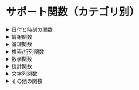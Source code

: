 # サポート関数（カテゴリ別）

<details><summary>日付と時刻の関数</summary><div>

| 関数                                                                  | 説明              |
|:----------------------------------------------------------------------|:-----------------|
| [DATE 関数](date-time.md#user-content-date-関数)                       | 特定の日付を表す シリアル値を返します。|
| [DATESTRING 関数](date-time.md#user-content-datestring-関数)           | シリアル値を日付の文字列に変換します。|
| [DATEVALUE 関数](date-time.md#user-content-datevalue-関数)             | 文字列として格納された日付をシリアル値に変換します。| 
| [DAY 関数](date-time.md#user-content-day-関数)                         | 日付の日情報を返します。|
| [DAYS 関数](date-time.md#user-content-days-関数)                       | 2 つの日付間の日数を返します。|
| [DAYS360 関数](date-time.md#user-content-days360-関数)                 | 一部の会計計算に使用される 1 年 360 日の計算方式に基づいて、2 つの日付の間の日数を返します。|
| [EDATE 関数](date-time.md#user-content-edate-関数)                     | 開始日から起算して、指定された月数だけ前または後の日付に対応するシリアル値を返します。|
| [EOMONTH 関数](date-time.md#user-content-eomonth-関数)                 | 開始日から起算して、指定された月数だけ前または後の月の最終日に対応するシリアル値を返します。|
| [HOUR 関数](date-time.md#user-content-hour-関数)                       | 時刻から時間の値を返します。|
| [ISODATESTRING 関数](date-time.md#user-content-isodatestring-関数)     | シリアル値を ISO 8601 の UTC 日付書式に変換します。|
| [ISOWEEKNUM 関数](date-time.md#user-content-isoweeknum-関数)           | 指定された日付のその年における ISO 週番号を返します。|
| [MINUTE 関数](date-time.md#user-content-minute-関数)                   | 時刻の分を返します。 |
| [MONTH 関数](date-time.md#user-content-month-関数)                     | 日付の月を返します。|
| [NETWORKDAYS 関数](date-time.md#user-content-networkdays-関数)         | 開始日から終了日までの期間に含まれる稼動日の日数を返します。| 
| [NETWORKDAYSINTL 関数](date-time.md#user-content-networkdaysintl-関数) | 週末の曜日とその日数を示すパラメーターを使用して、2 つの日付の間の稼働日数を返します。|
| [NOW 関数](date-time.md#user-content-now-関数)                         | 現在を表すシリアル値を返します。|
| [SECOND 関数](date-time.md#user-content-second-関数)                   | 時刻の秒を返します。|
| [TIME 関数](date-time.md#user-content-time-関数)                       | 指定した時刻に対応するシリアル値を返します。|
| [TIMESTRING 関数](date-time.md#user-content-timestring-関数)           | シリアル値を時刻の文字列に変換します。|
| [TIMEVALUE 関数](date-time.md#user-content-timevalue-関数)             | 文字列で表された時刻をシリアル値に変換します。|
| [TODAY 関数](date-time.md#user-content-today-関数)                     | 現在の日付に対応するシリアル値を返します。|
| [WEEKDAY 関数](date-time.md#user-content-weekday-関数)                 | 日付に対応する曜日を返します。|
| [WEEKNUM 関数](date-time.md#user-content-weeknum-関数)                 | 特定の日付が第何週目に当たるかを返します。|
| [WORKDAY 関数](date-time.md#user-content-workday-関数)                 | 開始日から起算して、指定された稼動日数だけ前または後の日付に対応するシリアル値を返します。|
| [WORKDAYINTL 関数](date-time.md#user-content-workdayintl-関数)         | 週末パラメーターを使用して、開始日から起算して指定した稼働日数だけ前または後の日付のシリアル値を返します。|
| [YEAR 関数](date-time.md#user-content-year-関数)                       | 日付に対応する年を返します。|
| [YEARFRAC 関数](date-time.md#user-content-yearfrac-関数)               | 2 つの日付間の期間の数値で表される年の比率を計算します。|

</div></details>

<details><summary>情報関数</summary><div>

| 関数                                                                  | 説明              |
|:----------------------------------------------------------------------|:-----------------|
| [ISBLANK 関数](information.md#user-content-isblank-関数)              |テストの対象の値が空のとき TRUE を返します。|
| [ISERROR 関数](information.md#user-content-iserror-関数)              |テストの対象の値がエラーを示す値のとき TRUE を返します。|
| [ISEVEN 関数](information.md#user-content-iseven-関数)                |テストの対象の値が偶数のとき TRUE を返します。|
| [ISODD 関数](information.md#user-content-isodd-関数)                  |テストの対象の値が奇数のとき TRUE を返します。|

</div></details>

<details><summary>論理関数</summary><div>

| 関数                                                                  | 説明              |
|:----------------------------------------------------------------------|:-----------------|
| [AND 関数](logical.md#user-content-and-関数)                           | すべての引数が TRUE のときに TRUE を返します。|
| [FALSE 関数](logical.md#user-content-false-関数)                       | 論理値 FALSE を返します。|
| [IF 関数](logical.md#user-content-if-関数)                             | 値または数式が条件を満たしているかどうかを判定します。|
| [IFERROR 関数](logical.md#user-content-iferror-関数)                   | 数式の結果がエラーの場合は指定した値を返し、それ以外の場合は数式の結果を返します。|
| [NOT 関数](logical.md#user-content-not-関数)                           | 引数の論理値を反転させます。|
| [OR 関数](logical.md#user-content-or-関数)                             | いずれかの引数が TRUE のときに TRUE を返します。|
| [SWITCH 関数](logical.md#user-content-switch-関数)                     | 式に対して値の一覧を評価し、最初に一致する値に対応する結果を返します。|
| [TRUE 関数](logical.md#user-content-true-関数)                         | 論理値 TRUE を返します。 |
| [XOR 関数](logical.md#user-content-xor-関数)                           | すべての引数の排他的論理和を返します。|

</div></details>

<details><summary>検索/行列関数</summary><div>

| 関数                                                                  | 説明              |
|:----------------------------------------------------------------------|:-----------------|
| [CHOOSE 関数](lookup-matrix.md#user-content-choose-関数)               | 引数リストの値の中から特定の値を 1 つ選択します。|
| [INDEX 関数](lookup-matrix.md#user-content-index-関数)                 | 行番号で指定される配列の要素の値を返します。|
| [ROWS 関数](lookup-matrix.md#user-content-rows-関数)                   | 配列の行数を返します。|

</div></details>

<details><summary>数学関数</summary><div>

| 関数                                                                  | 説明              |
|:----------------------------------------------------------------------|:-----------------|
| [ABS 関数](math-trig.md#user-content-abs-関数)                         | 数値の絶対値を返します。|
| [CEILING 関数](math-trig.md#user-content-ceiling-関数)                 | 指定された基準値の倍数のうち、最も近い値に数値を切り上げます。|
| [CEILINGMATH 関数](math-trig.md#user-content-ceilingmath-関数)         | 数値を最も近い整数、または基準値の倍数で最も近い数に切り上げます。|
| [CEILINGPRECISE 関数](math-trig.md#user-content-ceilingprecise-関数)   | 数値を最も近い整数、または基準値の倍数で最も近い数に切り上げます。|
| [EVEN 関数](math-trig.md#user-content-even-関数)                       | 指定した数値を最も近い偶数に切り上げた数値を返します。|
| [FACT 関数](math-trig.md#user-content-fact-関数)                       | 数値の階乗を返します。|
| [FACTDOUBLE 関数](math-trig.md#user-content-factdouble-関数)           | 数値の二重階乗を返します。|
| [FLOOR 関数](math-trig.md#user-content-floor-関数)                     | 数値を指定された桁数で切り捨てます。|
| [FLOORMATH 関数](math-trig.md#user-content-floormath-関数)             | 指定された基準値の倍数のうち、最も近い値に数値を切り捨てます。|
| [FLOOPRECISE 関数](math-trig.md#user-content-flooprecise-関数)         | 指定された基準値の倍数のうち、最も近い値に数値を切り捨てます。|
| [INT 関数](math-trig.md#user-content-int-関数)                         | 指定された数値を最も近い整数に切り捨てます。|
| [ISOCEILING 関数](math-trig.md#user-content-isoceiling-関数)           | 数値を最も近い整数、または基準値の倍数で最も近い数に切り上げます。|
| [MOD 関数](math-trig.md#user-content-mod-関数)                         | 数値を除数で割ったときの剰余を返します。 |
| [MROUND 関数](math-trig.md#user-content-mround-関数)                   | 指定された値の倍数になるように丸められた数値を返します。|
| [ODD 関数](math-trig.md#user-content-odd-関数)                         | 数値を切り上げて、最も近い奇数にします。|
| [POWER 関数](math-trig.md#user-content-power-関数)                     | 数値のべき乗を返します。|
| [PRODUCT 関数](math-trig.md#user-content-product-関数)                 | 引数として指定されたすべての数値を積算し、その積を返します。|
| [QUOTIENT 関数](math-trig.md#user-content-quotient-関数)               | 除算の商の整数部を返します。|
| [ROUND 関数](math-trig.md#user-content-round-関数)                     | 数値を四捨五入して指定された桁数にします。|
| [ROUNDDOWN 関数](math-trig.md#user-content-rounddown-関数)             | 数値を指定された桁数で切り捨てます。|
| [ROUNDUP 関数](math-trig.md#user-content-roundup-関数)                 | 数値を指定された桁数に切り上げます。|
| [SQRT 関数](math-trig.md#user-content-sqrt-関数)                       | 正の平方根を返します。|
| [SUM 関数](math-trig.md#user-content-sum-関数)                         | 引数を合計します。|
| [SUMIF 関数](math-trig.md#user-content-sumif-関数)                     | 指定した条件を満たす範囲内の値を合計します。|
| [SUMIFS 関数](math-trig.md#user-content-sumifs-関数)                   | 複数の検索条件に一致するすべての引数を合計します。|
| [TRUNC 関数](math-trig.md#user-content-trunc-関数)                     | 数値の小数部を切り捨てて、整数または指定した桁数に変換します。|

</div></details>

<details><summary>統計関数</summary><div>

| 関数                                                                  | 説明              |
|:----------------------------------------------------------------------|:-----------------|
| [AVEDEV 関数](stastical.md#user-content-avedev-関数)                   | データ全体の平均値に対するそれぞれのデータの絶対偏差の平均を返します。|
| [AVERAGE 関数](stastical.md#user-content-average-関数)                 | 引数の平均 (算術平均) を返します。|
| [AVERAGEA 関数](stastical.md#user-content-averagea-関数)               | 数値、文字列、および論理値を含む引数の平均値を返します。|
| [AVERAGEIF 関数](stastical.md#user-content-averageif-関数)             | 範囲内の条件に一致するすべての値の平均値 (算術平均) を返します。|
| [AVERAGEIFS 関数](stastical.md#user-content-averageifs-関数)           | 複数の範囲内の条件に一致するすべての値の平均値 (算術平均) を返します。|
| [COUNT 関数](stastical.md#user-content-count-関数)                     | 引数リストの各項目に含まれる数値の個数を返します。|
| [COUNTA 関数](stastical.md#user-content-counta-関数)                   | 範囲に含まれる空白ではない引数リストに含まれる数値の個数を返します。|
| [COUNTBLANK 関数](stastical.md#user-content-countblank-関数)           | 指定された範囲に含まれる空白フィールドの個数を返します。|
| [COUNTIF 関数](stastical.md#user-content-countif-関数)                 | 1 つの検索条件に一致する範囲内のフィールドの個数を返します。|
| [COUNTIFS 関数](stastical.md#user-content-countifs-関数)               | 複数の検索条件に一致する範囲内のフィールドの個数を返します。|
| [LARGE 関数](stastical.md#user-content-large-関数)                     | 指定されたデータの中で k 番目に大きなデータを返します。|
| [MAX 関数](stastical.md#user-content-max-関数)                         | 一連の引数のうち、最大の数値を返します。|
| [MAXIFS 関数](stastical.md#user-content-maxifs-関数)                   | 条件セットで指定されたデータの中の最大値を返します。|
| [MODE.SNGL 関数](stastical.md#user-content-modesngl-関数)              | 引数リストに含まれる数値データの中で、最も頻繁に出現する値 (モード) を返します。|
| [MODE.MULT 関数](stastical.md#user-content-modemult-関数)              | 引数リストに含まれる数値データの中で、最も頻繁に出現する値 (モード) を配列で返します。|
| [MEDIAN 関数](stastical.md#user-content-median-関数)                   | 引数リストに含まれる数値のメジアン (中央値) を返します。|
| [MIN 関数](stastical.md#user-content-min-関数)                         | 一連の引数のうち、最小の数値を返します。|
| [MINIFS 関数](stastical.md#user-content-minifs-関数)                   | 条件セットで指定されたデータの中の最小値を返します。|
| [PERCENTILEEXC 関数](stastical.md#user-content-percentileexc-関数)     | 特定の範囲に含まれるデータの第 k 百分位数に当たる値を返します (k は 0 より大きく 1 より小さい値)。|
| [PERCENTILEINC 関数](stastical.md#user-content-percentileinc-関数)     | 特定の範囲に含まれるデータの第 k 百分位数に当たる値を返します。|
| [PERCENTRANKEXC 関数](stastical.md#user-content-percentrankexc-関数)   | 配列内での値の順位を百分率 (0 より大きく 1 より小さい) で返します。|
| [PERCENTRANKINC 関数](stastical.md#user-content-percentrankinc-関数)   | 配列内での値の順位を百分率 (0 ～ 1、0 および 1 を含む) で返します。|
| [QUARTILEEXC 関数](stastical.md#user-content-quartileexc-関数)         | 0 ～ 1 の間 (0 および 1 を除く) の百分率の値に基づいて、データの配列の四分位数を返します。|
| [QUARTILEINC 関数](stastical.md#user-content-quartileinc-関数)         | 0 ～ 1 の間 (0 および 1 を含む) の百分率の値に基づいて、データの配列の四分位数を返します。|
| [RANK.AVG 関数](stastical.md#user-content-rankavg-関数)                | 数値のリストの中で、指定した数値の序列を返します。|
| [RANK.EQ 関数](stastical.md#user-content-rankeq-関数)                  | 数値のリストの中で、指定した数値の序列を返します。|
| [SMALL 関数](stastical.md#user-content-small-関数)                     | 指定されたデータの中で、k 番目に小さなデータを返します。 |
| [STDEV.P 関数](stastical.md#user-content-stdevp-関数)                  | 引数を母集団全体と見なし、母集団の標準偏差を返します。|
| [STDEV.S 関数](stastical.md#user-content-stdevs-関数)                  | 引数を正規母集団の標本と見なし、標本に基づいて母集団の標準偏差の推定値を返します。|
| [TRIMMEAN 関数](stastical.md#user-content-trimmean-関数)               | データの中間項の平均を返します。|
| [VAR.P 関数](stastical.md#user-content-varp-関数)                      | 引数を母集団全体と見なし、母集団の分散 (標本分散) を返します。|
| [VAR.S 関数](stastical.md#user-content-vars-関数)                      | 標本に基づいて母集団の分散の推定値 (不偏分散) を返します。|

</div></details>

<details><summary>文字列関数</summary><div>

| 関数                                                                  | 説明              |
|:----------------------------------------------------------------------|:-----------------|
| [CHAR 関数](text.md#user-content-char-関数)                            | 数値で指定された文字を返します。|
| [CODE 関数](text.md#user-content-code-関数)                            | テキスト文字列内の先頭文字の数値コードを返します。|
| [CONCAT 関数](text.md#user-content-concat-関数)                        | 複数の文字列を結合して 1 つの文字列にまとめます。|
| [CONCATENATE 関数](text.md#user-content-concatenate-関数)              | 複数の文字列を結合して 1 つの文字列にまとめます。|
| [DOLLAR 関数](text.md#user-content-dollar-関数)                        | 数値を四捨五入し、通貨書式を設定した文字列に変換します。|
| [EXACT 関数](text.md#user-content-exact-関数)                          | 2 つの文字列が等しいかどうかを判定します。|
| [FIND 関数](text.md#user-content-find-関数)                            | 指定された文字列を他の文字列の中で検索します。|
| [FIXED 関数](text.md#user-content-fixed-関数)                          | 数値を四捨五入し、書式設定した文字列に変換します。|
| [LEFT 関数](text.md#user-content-left-関数)                            | 文字列の先頭から指定された数の文字を返します。|
| [LEN 関数](text.md#user-content-len-関数)                              | 文字列の文字数を返します。|
| [LOWER 関数](text.md#user-content-lower-関数)                          | 文字列に含まれる英大文字をすべて小文字に変換します。|
| [MID 関数](text.md#user-content-mid-関数)                              | 文字列の指定された位置から指定された文字数の文字を返します。|
| [PROPER 関数](text.md#user-content-proper-関数)                        | 文字列に含まれる英単語の先頭文字だけを大文字に変換します。|
| [REPLACE 関数](text.md#user-content-replace-関数)                      | 文字列中の指定された数の文字を他の文字に置き換えます。|
| [REPT 関数](text.md#user-content-rept-関数)                            | 文字列を指定された回数だけ繰り返して表示します。|
| [RIGHT 関数](text.md#user-content-right-関数)                          | 文字列の末尾 (右端) から指定された文字数の文字を返します。|
| [SEARCH 関数](text.md#user-content-search-関数)                        | 指定された文字列を他の文字列の中で検索します。大文字と小文字は区別されません。|
| [SUBSTITUTE 関数](text.md#user-content-substitute-関数)                | 文字列中の指定された文字を他の文字に置き換えます。|
| [TEXTJOIN 関数](text.md#user-content-textjoin-関数)                    | 複数の範囲や文字列からのテキストを結合し、結合する各テキスト値の間に指定した区切り記号を挿入します。|
| [TRIM 関数](text.md#user-content-trim-関数)                            | 文字列から余分なスペースを削除します。|
| [UPPER 関数](text.md#user-content-upper-関数)                          | 文字列を大文字に変換します。|
| [YEN 関数](text.md#user-content-yen-関数)                              | 数値を四捨五入し、通貨書式を設定した文字列に変換します。|

</div></details>

<details><summary>その他の関数</summary><div>

| 関数                                                                  | 説明              |
|:----------------------------------------------------------------------|:-----------------|
| [UNIQUE 関数](miscellaneous.md#user-content-unique-関数)               | 重複しない値を抽出します。|
| [NULL 関数](miscellaneous.md#user-content-null-関数)                   | NULL を返します。|

</div></details>